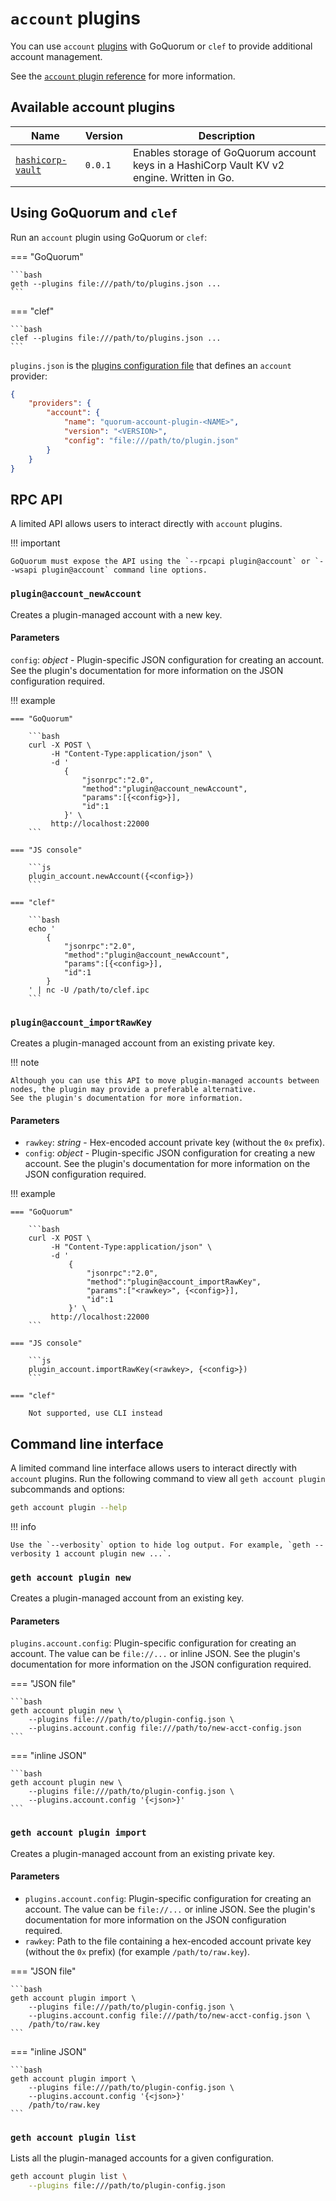 # `account` plugins

You can use `account` [plugins](../../Concepts/Plugins.md) with GoQuorum or `clef` to provide additional account management.

See the [`account` plugin reference](../../Reference/Plugins/Account.md) for more information.

## Available account plugins

| Name | Version | Description |
| ---- | ------- | ----------- |
| [`hashicorp-vault`](https://www.github.com/ConsenSys/quorum-account-plugin-hashicorp-vault) | `0.0.1` | Enables storage of GoQuorum account keys in a HashiCorp Vault KV v2 engine. Written in Go. |

## Using GoQuorum and `clef`

Run an `account` plugin using GoQuorum or `clef`:

=== "GoQuorum"

    ```bash
    geth --plugins file:///path/to/plugins.json ...
    ```

=== "clef"

    ```bash
    clef --plugins file:///path/to/plugins.json ...
    ```

`plugins.json` is the [plugins configuration file](../Configure/Plugins.md) that defines an `account` provider:

```json
{
    "providers": {
        "account": {
            "name": "quorum-account-plugin-<NAME>",
            "version": "<VERSION>",
            "config": "file:///path/to/plugin.json"
        }
    }
}
```

## RPC API

A limited API allows users to interact directly with `account` plugins.

!!! important

    GoQuorum must expose the API using the `--rpcapi plugin@account` or `--wsapi plugin@account` command line options.

### `plugin@account_newAccount`

Creates a plugin-managed account with a new key.

#### Parameters

`config`: *object* - Plugin-specific JSON configuration for creating an account.
See the plugin's documentation for more information on the JSON configuration required.

!!! example

    === "GoQuorum"

        ```bash
        curl -X POST \
             -H "Content-Type:application/json" \
             -d '
                {
                    "jsonrpc":"2.0",
                    "method":"plugin@account_newAccount",
                    "params":[{<config>}],
                    "id":1
                }' \
             http://localhost:22000
        ```

    === "JS console"

        ```js
        plugin_account.newAccount({<config>})
        ```

    === "clef"

        ```bash
        echo '
            {
                "jsonrpc":"2.0",
                "method":"plugin@account_newAccount",
                "params":[{<config>}],
                "id":1
            }
        ' | nc -U /path/to/clef.ipc
        ```

### `plugin@account_importRawKey`

Creates a plugin-managed account from an existing private key.

!!! note

    Although you can use this API to move plugin-managed accounts between nodes, the plugin may provide a preferable alternative.
    See the plugin's documentation for more information.

#### Parameters

- `rawkey`: *string* - Hex-encoded account private key (without the `0x` prefix).
- `config`: *object* - Plugin-specific JSON configuration for creating a new account.
  See the plugin's documentation for more information on the JSON configuration required.

!!! example

    === "GoQuorum"

        ```bash
        curl -X POST \
             -H "Content-Type:application/json" \
             -d '
                 {
                     "jsonrpc":"2.0",
                     "method":"plugin@account_importRawKey",
                     "params":["<rawkey>", {<config>}],
                     "id":1
                 }' \
             http://localhost:22000
        ```

    === "JS console"

        ```js
        plugin_account.importRawKey(<rawkey>, {<config>})
        ```

    === "clef"

        Not supported, use CLI instead

## Command line interface

A limited command line interface allows users to interact directly with `account` plugins.
Run the following command to view all `geth account plugin` subcommands and options:

```bash
geth account plugin --help
```

!!! info

    Use the `--verbosity` option to hide log output. For example, `geth --verbosity 1 account plugin new ...`.

### `geth account plugin new`

Creates a plugin-managed account from an existing key.

#### Parameters

`plugins.account.config`: Plugin-specific configuration for creating an account.
The value can be `file://...` or inline JSON.
See the plugin's documentation for more information on the JSON configuration required.

=== "JSON file"

    ```bash
    geth account plugin new \
        --plugins file:///path/to/plugin-config.json \
        --plugins.account.config file:///path/to/new-acct-config.json
    ```

=== "inline JSON"

    ```bash
    geth account plugin new \
        --plugins file:///path/to/plugin-config.json \
        --plugins.account.config '{<json>}'
    ```

### `geth account plugin import`

Creates a plugin-managed account from an existing private key.

#### Parameters

- `plugins.account.config`: Plugin-specific configuration for creating an account.
  The value can be `file://...` or inline JSON.
  See the plugin's documentation for more information on the JSON configuration required.
- `rawkey`: Path to the file containing a hex-encoded account private key (without the `0x` prefix) (for example `/path/to/raw.key`).

=== "JSON file"

    ```bash
    geth account plugin import \
        --plugins file:///path/to/plugin-config.json \
        --plugins.account.config file:///path/to/new-acct-config.json \
        /path/to/raw.key
    ```

=== "inline JSON"

    ```bash
    geth account plugin import \
        --plugins file:///path/to/plugin-config.json \
        --plugins.account.config '{<json>}'
        /path/to/raw.key
    ```

### `geth account plugin list`

Lists all the plugin-managed accounts for a given configuration.

```bash
geth account plugin list \
    --plugins file:///path/to/plugin-config.json
```
